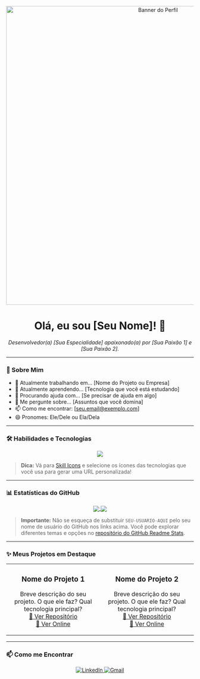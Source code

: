 <p align="center">
  <img src="URL_DA_SUA_IMAGEM_DE_CAPA_AQUI" width="800" alt="Banner do Perfil">
</p>

<h1 align="center">Olá, eu sou [Seu Nome]! 👋</h1>
<p align="center">
  <em>Desenvolvedor(a) [Sua Especialidade] apaixonado(a) por [Sua Paixão 1] e [Sua Paixão 2].</em>
</p>

---

### 🚀 Sobre Mim

- 🔭 Atualmente trabalhando em... [Nome do Projeto ou Empresa]
- 🌱 Atualmente aprendendo... [Tecnologia que você está estudando]
- 🤔 Procurando ajuda com... [Se precisar de ajuda em algo]
- 💬 Me pergunte sobre... [Assuntos que você domina]
- 📫 Como me encontrar: [seu.email@exemplo.com]
- 😄 Pronomes: Ele/Dele ou Ela/Dela

---

### 🛠️ Habilidades e Tecnologias

<p align="center">
  <a href="https://skillicons.dev">
    <img src="https://skillicons.dev/icons?i=js,ts,react,nextjs,nodejs,express,py,django,mysql,postgres,docker,git" />
  </a>
</p>

> **Dica:** Vá para [Skill Icons](https://skillicons.dev/) e selecione os ícones das tecnologias que você usa para gerar uma URL personalizada!

---

### 📊 Estatísticas do GitHub

<p align="center">
  <a href="https://github.com/anuraghazra/github-readme-stats">
    <img align="center" src="https://github-readme-stats.vercel.app/api?username=SEU-USUARIO-AQUI&show_icons=true&theme=dracula&include_all_commits=true&count_private=true"/>
  </a>
  <a href="https://github.com/anuraghazra/github-readme-stats">
    <img align="center" src="https://github-readme-stats.vercel.app/api/top-langs/?username=SEU-USUARIO-AQUI&layout=compact&langs_count=8&theme=dracula"/>
  </a>
</p>

> **Importante:** Não se esqueça de substituir `SEU-USUARIO-AQUI` pelo seu nome de usuário do GitHub nos links acima. Você pode explorar diferentes temas e opções no [repositório do GitHub Readme Stats](https://github.com/anuraghazra/github-readme-stats).

---

### ✨ Meus Projetos em Destaque

<table>
  <tr>
    <td width="50%">
      <h3 align="center">Nome do Projeto 1</h3>
      <p align="center">
        Breve descrição do seu projeto. O que ele faz? Qual tecnologia principal?
        <br>
        <a href="LINK_PARA_O_REPOSITORIO">🔗 Ver Repositório</a>
        <br>
        <a href="LINK_PARA_O_DEPLOY">🚀 Ver Online</a>
      </p>
    </td>
    <td width="50%">
      <h3 align="center">Nome do Projeto 2</h3>
      <p align="center">
        Breve descrição do seu projeto. O que ele faz? Qual tecnologia principal?
        <br>
        <a href="LINK_PARA_O_REPOSITORIO">🔗 Ver Repositório</a>
        <br>
        <a href="LINK_PARA_O_DEPLOY">🚀 Ver Online</a>
      </p>
    </td>
  </tr>
</table>

---

### 📫 Como me Encontrar

<p align="center">
  <a href="URL_DO_SEU_LINKEDIN" target="_blank">
    <img src="https://img.shields.io/badge/LinkedIn-0077B5?style=for-the-badge&logo=linkedin&logoColor=white" alt="LinkedIn">
  </a>
  <a href="mailto:SEU_EMAIL@gmail.com" target="_blank">
    <img src="https://img.shields.io/badge/Gmail-D14836?style=for-the-badge&logo=gmail&logoColor=white" alt="Gmail">
  </a>
</p>
